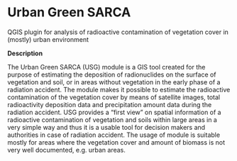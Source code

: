 Urban Green SARCA
==================

QGIS plugin for analysis of radioactive contamination of vegetation cover in (mostly) urban environment

**Description**

The Urban Green SARCA (USG) module is a GIS tool created for the purpose of
estimating the deposition of radionuclides on the surface of vegetation and
soil, or in areas without vegetation in the early phase of a radiation
accident. The module makes it possible to estimate the radioactive
contamination of the vegetation cover by means of satellite images, total
radioactivity deposition data and precipitation amount data during the
radiation accident. USG provides a “first view” on spatial information of a
radioactive contamination of vegetation and soils within large areas in a
very simple way and thus it is a usable tool for decision makers and
authorities in case of radiation accident. The usage of module is suitable
mostly for areas where the vegetation cover and amount of biomass is not very
well documented, e.g. urban areas.
